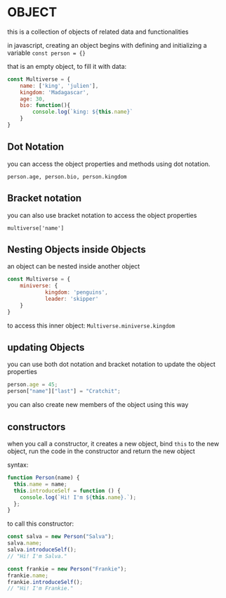 # OBJECT

this is a collection of objects of related data and functionalities

in javascript, creating an object begins with defining and initializing a variable `const person = {}`

that is an empty object, to fill it with data:

```javascript
const Multiverse = {
    name: ['king', 'julien'],
    kingdom: 'Madagascar',
    age: 30,
    bio: function(){
        console.log(`king: ${this.name}`
    }
}
```

## Dot Notation

you can access the object properties and methods using dot notation.

`person.age, person.bio, person.kingdom`

## Bracket notation

you can also use bracket notation to access the object properties

`multiverse['name']`

## Nesting Objects inside Objects

an object can be nested inside another object

```javascript
const Multiverse = {
    miniverse: {
            kingdom: 'penguins',
            leader: 'skipper'
    }
}
```

to access this inner object: `Multiverse.miniverse.kingdom`

## updating Objects

you can use both dot notation and bracket notation to update the object properties

```javascript
person.age = 45;
person["name"]["last"] = "Cratchit";
```

you can also create new members of the object using this way

## constructors

when you call a constructor, it creates a new object, bind `this` to the new object, run the code in the constructor and return the new object

syntax:

```javascript
function Person(name) {
  this.name = name;
  this.introduceSelf = function () {
    console.log(`Hi! I'm ${this.name}.`);
  };
}

```

to call this constructor:

```javascript
const salva = new Person("Salva");
salva.name;
salva.introduceSelf();
// "Hi! I'm Salva."

const frankie = new Person("Frankie");
frankie.name;
frankie.introduceSelf();
// "Hi! I'm Frankie."

```